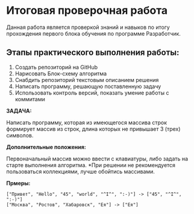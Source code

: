 # **Итоговая проверочная работа**

Данная работа является проверкой знаний и навыков по итогу прохождения первого блока обучения по программе Разработчик.

## **Этапы практического выполнения работы:**
1. Создать репозиторий на GitHub
2. Нарисовать Блок-схему алгоритма
3. Снабдить репозиторий текстовым описанием решения
4. Написать программу, решающую поставленную задачу
5. Использовать контроль версий, показать умение работы с коммитами

**ЗАДАЧА:**

Написать программу, которая из имеющегося массива строк формирует массив из строк, длина которых не привышает 3 (трех) символов.

**Дополнительные положения:**

Первоначальный массив можно ввести с клавиатуры, либо задать на старте выполнения алгоритма.
*При решении не рекомендуется пользоваться коллекциями, лучше обойтись массивами.

**Прмеры:**

    ["Привет", "Hello", "45", "world", "^I^", ":-)"] -> ["45", "^I^", ":-)"]
    ["Москва", "Ростов", "Хабаровск", "Ея"] -> ["Ея"]

